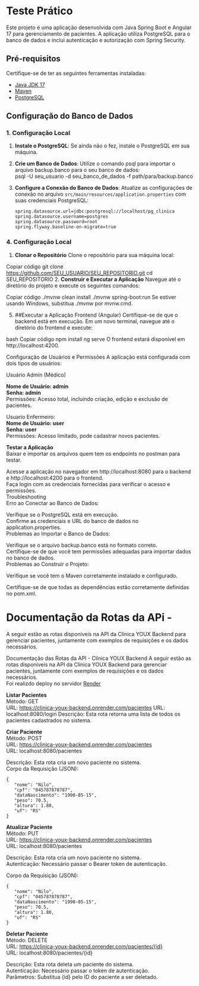 # Teste Prático

Este projeto é uma aplicação desenvolvida com Java Spring Boot e Angular 17 para gerenciamento de pacientes. A aplicação utiliza PostgreSQL para o banco de dados e inclui autenticação e autorização com Spring Security.

## Pré-requisitos

Certifique-se de ter as seguintes ferramentas instaladas:

- [Java JDK 17](https://www.oracle.com/java/technologies/javase-jdk17-downloads.html)
- [Maven](https://maven.apache.org/download.cgi)
- [PostgreSQL](https://www.postgresql.org/download/)

## Configuração do Banco de Dados

### 1. Configuração Local

1. **Instale o PostgreSQL**: Se ainda não o fez, instale o PostgreSQL em sua máquina.
   
2. **Crie um Banco de Dados**: Utilize o comando psql para importar o arquivo backup.banco para o seu banco de dados:<br>
psql -U seu_usuario -d seu_banco_de_dados -f path/para/backup.banco


3. **Configure a Conexão do Banco de Dados**: Atualize as configurações de conexão no arquivo `src/main/resources/application.properties` com suas credenciais PostgreSQL:

   ```properties
   spring.datasource.url=jdbc:postgresql://localhost/pg_clinica
   spring.datasource.username=postgres
   spring.datasource.password=root
   spring.flyway.baseline-on-migrate=true

### 4. Configuração Local
1. **Clonar o Repositório**
Clone o repositório para sua máquina local:


Copiar código
git clone https://github.com/SEU_USUARIO/SEU_REPOSITORIO.git
cd SEU_REPOSITORIO
2. **Construir e Executar a Aplicação**
Navegue até o diretório do projeto e execute os seguintes comandos:


Copiar código
./mvnw clean install
./mvnw spring-boot:run
Se estiver usando Windows, substitua ./mvnw por mvnw.cmd.

5. ##Executar a Aplicação Frontend (Angular)
Certifique-se de que o backend está em execução. Em um novo terminal, navegue até o diretório do frontend e execute:

bash
Copiar código
npm install
ng serve
O frontend estará disponível em http://localhost:4200.

Configuração de Usuários e Permissões
A aplicação está configurada com dois tipos de usuários:

Usuário Admin (Médico) <br>

**Nome de Usuário: admin** <br>
**Senha: admin**   <br>
Permissões: Acesso total, incluindo criação, edição e exclusão de pacientes.<br>

Usuario Enfermeiro:<br>
**Nome de Usuário: user** <br>
**Senha: user** <br>
Permissões: Acesso limitado, pode cadastrar novos pacientes.<br>

**Testar a Aplicação**<br>
Baixar e importar os arquivos quem tem os endpoints no postman para testar.<br>

Acesse a aplicação no navegador em http://localhost:8080 para o backend e http://localhost:4200 para o frontend.<br>
Faça login com as credenciais fornecidas para verificar o acesso e permissões.<br>
Troubleshooting<br>
Erro ao Conectar ao Banco de Dados:<br>

Verifique se o PostgreSQL está em execução.<br>
Confirme as credenciais e URL do banco de dados no application.properties.<br>
Problemas ao Importar o Banco de Dados:<br>

Verifique se o arquivo backup.banco está no formato correto.<br>
Certifique-se de que você tem permissões adequadas para importar dados no banco de dados.<br>
Problemas ao Construir o Projeto:<br>

Verifique se você tem o Maven corretamente instalado e configurado.

Certifique-se de que todas as dependências estão corretamente definidas no pom.xml.

# Documentação da Rotas da APi - 

A seguir estão as rotas disponíveis na API da Clínica YOUX Backend para gerenciar pacientes, juntamente com exemplos de requisições e os dados necessários.




Documentação das Rotas da API - Clínica YOUX Backend
A seguir estão as rotas disponíveis na API da Clínica YOUX Backend para gerenciar pacientes, juntamente com exemplos de requisições e os dados necessários.<br>
Foi realizdo deploy no servidor [Render](https://render.com/) <br>
  

**Listar Pacientes**<br>
Método: GET<br>
URL: https://clinica-youx-backend.onrender.com/pacientes
URL: localhost:8080/login
Descrição: Esta rota retorna uma lista de todos os pacientes cadastrados no sistema.<br>

**Criar Paciente** <br>
Método: POST <br>
URL: https://clinica-youx-backend.onrender.com/pacientes<br>
URL: localhost:8080/pacientes<br>

Descrição: Esta rota cria um novo paciente no sistema.<br>
Corpo da Requisição (JSON):<br>
 ```
{
    "nome": "Nilo",
    "cpf": "045787878787",
    "dataNascimento": "1990-05-15",
    "peso": 70.5,
    "altura": 1.80,
    "uf": "RS"
}

 ```

**Atualizar Paciente** <br>
Método: PUT <br>
URL: https://clinica-youx-backend.onrender.com/pacientes<br>
URL: localhost:8080/pacientes<br>

Descrição: Esta rota cria um novo paciente no sistema.<br>
Autenticação: Necessário passar o Bearer token de autenticação.<br>

Corpo da Requisição (JSON):<br>
 ```
{
    "nome": "Nilo",
    "cpf": "045787878787",
    "dataNascimento": "1990-05-15",
    "peso": 70.5,
    "altura": 1.80,
    "uf": "RS"
}

 ```
**Deletar Paciente**<br>
Método: DELETE<br>
URL: https://clinica-youx-backend.onrender.com/pacientes/{id}<br>
URL: localhost:8080/pacientes/{id}<br>

Descrição: Esta rota deleta um paciente do sistema.<br>
Autenticação: Necessário passar o token de autenticação.<br>
Parâmetros: Substitua {id} pelo ID do paciente a ser deletado. <br> 




